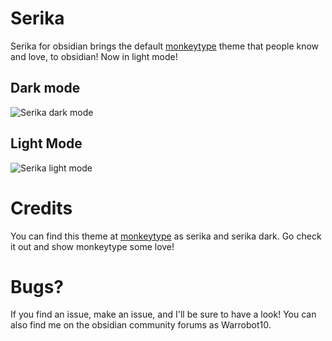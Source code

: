 # Serika
Serika for obsidian brings the default [monkeytype](monkeytype.com) theme that people know and love, to obsidian!
Now in light mode!
## Dark mode

![Serika dark mode](https://github.com/Warrobot10/Serika-for-obsidian/assets/132307750/c56d3a11-21d1-4e84-8223-f0801f2bae22)

## Light Mode

![Serika light mode](https://github.com/Warrobot10/Serika-for-obsidian/assets/132307750/795b8872-3c6f-44d8-b313-505d3b73f626)

# Credits
You can find this theme at [monkeytype](monkeytype.com) as serika and serika dark.
Go check it out and show monkeytype some love!

# Bugs?
If you find an issue, make an issue, and I'll be sure to have a look!
You can also find me on the obsidian community forums as Warrobot10.
